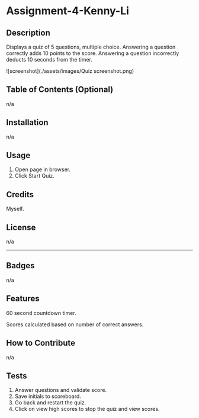 # Assignment-4-Kenny-Li

## Description

Displays a quiz of 5 questions, multiple choice.
Answering a question correctly adds 10 points to the score.
Answering a question incorrectly deducts 10 seconds from the timer.

![screenshot](./assets/images/Quiz screenshot.png)


## Table of Contents (Optional)

n/a

## Installation

n/a

## Usage

1. Open page in browser.
2. Click Start Quiz.


## Credits

Myself.

## License

n/a

---


## Badges

n/a

## Features

60 second countdown timer.

Scores calculated based on number of correct answers.

## How to Contribute

n/a

## Tests

1. Answer questions and validate score.
2. Save initials to scoreboard.
3. Go back and restart the quiz.
4. Click on view high scores to stop the quiz and view scores.